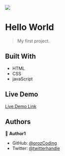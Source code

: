 ![](https://img.shields.io/badge/Microverse-blueviolet)

# Hello World

> My first project.


## Built With

- HTML
- CSS
- javaScript

## Live Demo

[Live Demo Link](https://livedemo.com)

## Authors

👤 **Author1**

- GitHub: [@orozCoding](https://github.com/orozCoding)
- Twitter: [@twitterhandle](https://twitter.com/orozCoding)
